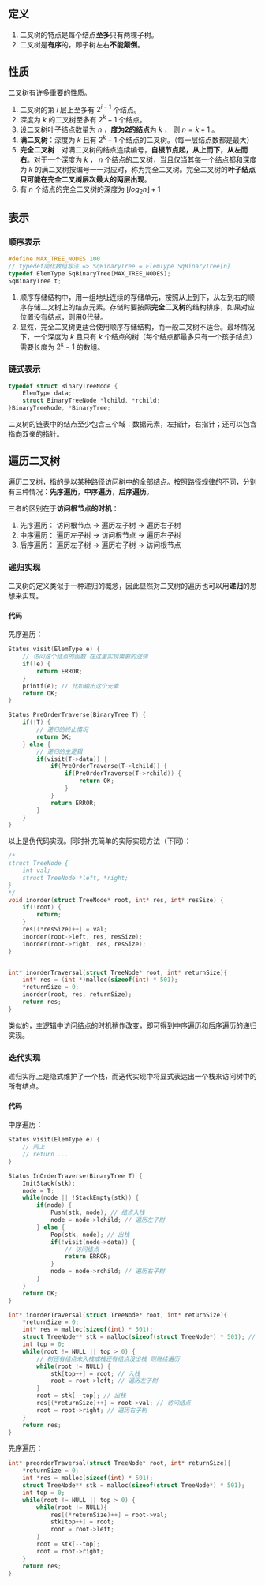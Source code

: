 ## 定义
1. 二叉树的特点是每个结点**至多**只有两棵子树。
2. 二叉树是**有序**的，即子树左右**不能颠倒**。


## 性质
二叉树有许多重要的性质。
1. 二叉树的第 $i$ 层上至多有 $2^{i-1}$ 个结点。
2. 深度为 $k$ 的二叉树至多有 $2^k-1$ 个结点。
3. 设二叉树叶子结点数量为 $n$ ，**度为2的结点**为 $k$ ， 则 $n = k + 1$ 。
4. **满二叉树**：深度为 $k$ 且有 $2^k-1$ 个结点的二叉树。（每一层结点数都是最大）
5. **完全二叉树**：对满二叉树的结点连续编号，**自根节点起，从上而下，从左而右**。对于一个深度为 $k$ ， $n$ 个结点的二叉树，当且仅当其每一个结点都和深度为 $k$ 的满二叉树按编号一一对应时，称为完全二叉树。完全二叉树的**叶子结点只可能在完全二叉树层次最大的两层出现**。
6. 有 $n$ 个结点的完全二叉树的深度为 $\lfloor{log_2n}\rfloor + 1$


## 表示
### 顺序表示
```c
#define MAX_TREE_NODES 100
// typedef简化数组写法 => SqBinaryTree = ElemType SqBinaryTree[n]
typedef ElemType SqBinaryTree[MAX_TREE_NODES]; 
SqBinaryTree t;
```

1. 顺序存储结构中，用一组地址连续的存储单元，按照从上到下，从左到右的顺序存储二叉树上的结点元素。存储时要按照**完全二叉树**的结构排序，如果对应位置没有结点，则用0代替。
2. 显然，完全二叉树更适合使用顺序存储结构，而一般二叉树不适合。最坏情况下，一个深度为 $k$ 且只有 $k$ 个结点的树（每个结点都最多只有一个孩子结点）需要长度为 $2^k-1$ 的数组。


### 链式表示
```c
typedef struct BinaryTreeNode {
    ElemType data;
    struct BinaryTreeNode *lchild, *rchild;
}BinaryTreeNode, *BinaryTree;
```

二叉树的链表中的结点至少包含三个域：数据元素，左指针，右指针；还可以包含指向双亲的指针。

## 遍历二叉树
遍历二叉树，指的是以某种路径访问树中的全部结点。按照路径规律的不同，分别有三种情况：**先序遍历**，**中序遍历**，**后序遍历**。

三者的区别在于**访问根节点的时机**：
1. 先序遍历： 访问根节点 → 遍历左子树 → 遍历右子树
2. 中序遍历： 遍历左子树 → 访问根节点 → 遍历右子树
3. 后序遍历： 遍历左子树 → 遍历右子树 → 访问根节点


### 递归实现
二叉树的定义类似于一种递归的概念，因此显然对二叉树的遍历也可以用**递归**的思想来实现。

#### 代码
先序遍历：
```c
Status visit(ElemType e) {
    // 访问这个结点的函数 在这里实现需要的逻辑
    if(!e) {
        return ERROR;
    }
    printf(e); // 比如输出这个元素
    return OK;
}

Status PreOrderTraverse(BinaryTree T) {
    if(!T) {
        // 递归的终止情况
        return OK;
    } else {
        // 递归的主逻辑
        if(visit(T->data)) {
            if(PreOrderTraverse(T->lchild)) {
                if(PreOrderTraverse(T->rchild)) {
                    return OK;
                }
            }
            return ERROR;
        }
    }
}
```
以上是伪代码实现。同时补充简单的实际实现方法（下同）：
```c
/*
struct TreeNode {
    int val;
    struct TreeNode *left, *right;
}
*/
void inorder(struct TreeNode* root, int* res, int* resSize) {
    if(!root) {
        return;
    }
    res[(*resSize)++] = val;
    inorder(root->left, res, resSize);
    inorder(root->right, res, resSize);
}


int* inorderTraversal(struct TreeNode* root, int* returnSize){
    int* res = (int *)malloc(sizeof(int) * 501);
    *returnSize = 0;
    inorder(root, res, returnSize);
    return res;
}
```


类似的，主逻辑中访问结点的时机稍作改变，即可得到中序遍历和后序遍历的递归实现。

### 迭代实现
递归实际上是隐式维护了一个栈，而迭代实现中将显式表达出一个栈来访问树中的所有结点。

#### 代码
中序遍历：
```c
Status visit(ElemType e) {
    // 同上
    // return ...
}

Status InOrderTraverse(BinaryTree T) {
    InitStack(stk); 
    node = T;
    while(node || !StackEmpty(stk)) {
        if(node) {
            Push(stk, node); // 结点入栈
            node = node->lchild; // 遍历左子树
        } else {
            Pop(stk, node); // 出栈
            if(!visit(node->data)) {
                // 访问结点
                return ERROR;
            }
            node = node->rchild; // 遍历右子树
        }
    }
    return OK;
}

```

```c
int* inorderTraversal(struct TreeNode* root, int* returnSize){
    *returnSize = 0;
    int* res = malloc(sizeof(int) * 501);
    struct TreeNode** stk = malloc(sizeof(struct TreeNode*) * 501); // 指向指针的指针
    int top = 0;
    while(root != NULL || top > 0) {
        // 树还有结点未入栈或栈还有结点没出栈 则继续遍历
        while(root != NULL) {
            stk[top++] = root; // 入栈
            root = root->left; // 遍历左子树
        }
        root = stk[--top]; // 出栈
        res[(*returnSize)++] = root->val; // 访问结点
        root = root->right; // 遍历右子树
    }
    return res;
}
```


先序遍历：
```c
int* preorderTraversal(struct TreeNode* root, int* returnSize){
    *returnSize = 0;
    int *res = malloc(sizeof(int) * 501);
    struct TreeNode** stk = malloc(sizeof(struct TreeNode*) * 501);
    int top = 0;
    while(root != NULL || top > 0) {
        while(root != NULL){
            res[(*returnSize)++] = root->val;
            stk[top++] = root;
            root = root->left;
        }
        root = stk[--top];
        root = root->right;
    }
    return res;
}
```